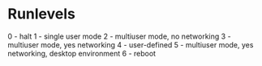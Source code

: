 # Runlevels

0 - halt
1 - single user mode
2 - multiuser mode, no networking
3 - multiuser mode, yes networking
4 - user-defined
5 - multiuser mode, yes networking, desktop environment
6 - reboot
